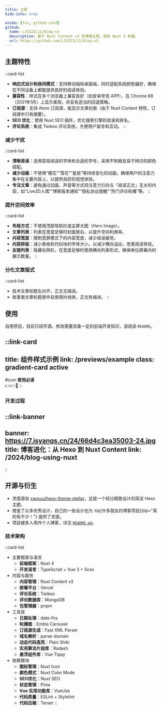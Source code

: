 ```yaml
---
title: 主题
hide-info: true

aside: [toc, github-card]
github:
  name: L33Z22L11/blog-v3
  description: 基于 Nuxt Content v3 的博客主题，使用 Nuxt 4 构建。
  url: https://github.com/L33Z22L11/blog-v3
---
```


## 主题特性

::card-list
- **响应式设计和夜间模式**：支持移动端和桌面端，同时适配系统颜色偏好，确保在不同设备上都能提供良好的阅读体验。
- **兼容性**：样式在多个浏览器上兼容良好（如安卓夸克 APP），在 Chrome 88（2021年1月）上显示美观，并且有适当的回退策略。
- **订阅源**：支持 Atom 订阅源，能显示文章封面（由于 Nuxt Content 特性，订阅源中只有摘要）。
- **SEO 优化**：使用 Nuxt SEO 插件，优化搜索引擎的收录和排名。
- **评论系统**：集成 Twikoo 评论系统，方便用户留言和互动。
::

### 减少干扰

::card-list
- **清晰易读**：选用容易阅读的字体和合适的字号，采用不刺眼且易于辨识的颜色搭配。
- **减少动画**：不使用“樱花”“雪花”“星辰”等持续变化的动画，确保用户的注意力集中在主要内容上，以提供良好的视觉体验。
- **专注文章**：避免通过动画、声音等方式将注意力引向与「阅读正文」无关的内容，如“Live2D人偶”“博客版本通知”“隐私协议提醒”“热门评论轮播”等。
::

### 提升空间效率

::card-list
- **布局方式**：不使用顶部导航栏或主屏大图（Hero Image）。
- **文章列表**：列表在宽度足够时封面居右，以提升空间利用率。
- **内容宽度**：限制宽屏模式下的内容宽度，减少阅读疲劳。
- **内容排版**：减小表格和代码块的字体大小，以减少横向溢出，改善阅读体验。
- **友链列表**：隐藏右侧栏，在宽度足够时使用横向列表形式，确保单位屏幕内的展示数量。
::

### 分化文章版式

::card-list
- 技术文章标题左对齐，正文无缩进。
- 故事类文章标题居中且使用衬线体，正文有缩进。
::

## 使用

自用项目，目前已经开源。修改需要具备一定的前端开发知识，请阅读 `README`。

::link-card
---
title: 组件样式示例
link: /previews/example
class: gradient-card active
---
#icon
**使用必读**<br>👉👉🎨
::

### 开发过程

::link-banner
---
banner: https://7.isyangs.cn/24/66d4c3ea35003-24.jpg
title: 博客进化：从 Hexo 到 Nuxt Content
link: /2024/blog-using-nuxt
---
::

## 开源与衍生

- 灵感源自 [xaoxuu/hexo-theme-stellar](https://github.com/xaoxuu/hexo-theme-stellar)，这是一个经过精致设计的简洁 Hexo 主题。
- 借鉴了众多优秀设计，自己的一些设计也为 :tip[许多朋友的博客项目]{tip="真的有不少！"} 提供了灵感。
- 项目被多人用作个人博客，详见 [`README.md`](https://github.com/L33Z22L11/blog-v3)。

### 技术架构

::card-list
- 主要框架与语言
  - **前端框架**：Nuxt 4
  - **开发语言**：TypeScript + Vue 3 + Scss
- 内容与服务
  - **内容管理**：Nuxt Content v3
  - **部署平台**：Vercel
  - **评论系统**：Twikoo
  - **评论数据库**：MongoDB
  - **包管理器**：pnpm
- 工具库
  - **日期处理**：date-fns
  - **轮播图**：Embla Carousel
  - **订阅源生成**：Fast XML Parser
  - **域名解析**：parse-domain
  - **动态代码高亮**：Plain Shiki
  - **实用算法片段库**：Radash
  - **悬浮组件库**：Vue Tippy
- 依赖模块
  - **图标管理**：Nuxt Icon
  - **颜色模式**：Nuxt Color Mode
  - **SEO优化**：Nuxt SEO
  - **状态管理**：Pinia
  - **Vue 实用功能库**：VueUse
  - **代码质量**：ESLint + Stylelint
  - **代码压缩**：Terser
::

